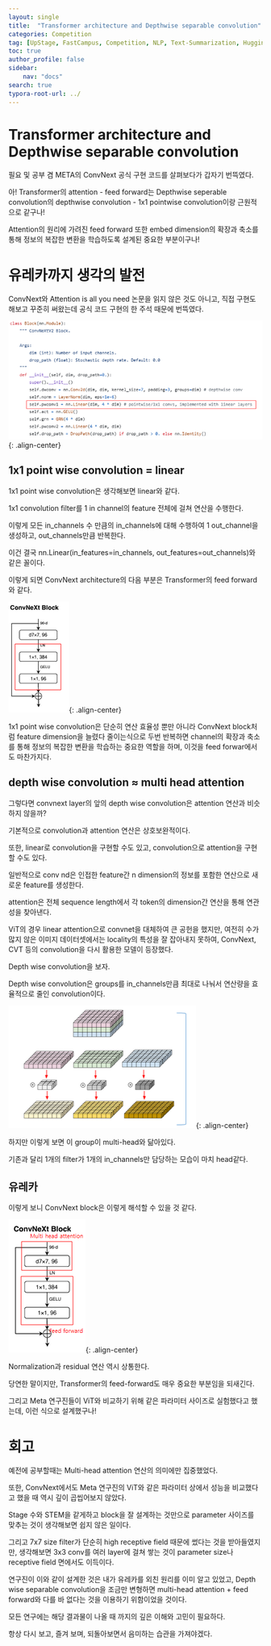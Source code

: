 ```yaml
---
layout: single
title:  "Transformer architecture and Depthwise separable convolution"
categories: Competition
tag: [UpStage, FastCampus, Competition, NLP, Text-Summarization, HuggingFace, PyTorch, PyTorch-Lightning, Hydra-core, WandB, Optuna]
toc: true
author_profile: false
sidebar:
    nav: "docs"
search: true
typora-root-url: ../
---
```






#  Transformer architecture and Depthwise separable convolution

필요 및 공부 겸 META의 ConvNext 공식 구현 코드를 살펴보다가 갑자기 번뜩였다.

아! Transformer의 attention - feed forward는 Depthwise seperable convolution의 depthwise convolution - 1x1 pointwise convolution이랑 근원적으로 같구나!

Attention의 원리에 가려진 feed forward 또한 embed dimension의 확장과 축소를 통해 정보의 복잡한 변환을 학습하도록 설계된 중요한 부분이구나!



# 유레카까지 생각의 발전

ConvNext와 Attention is all you need 논문을 읽지 않은 것도 아니고, 직접 구현도 해보고 꾸준히 써왔는데 공식 코드 구현의 한 주석 때문에 번뜩였다.

![convnext_comment](/images/2024-11-11-transformer_same_with_dws_conv/convnext_comment.png){: .align-center}



## 1x1 point wise convolution = linear

1x1 point wise convolution은 생각해보면 linear와 같다.

1x1 convolution filter를 1 in channel의 feature 전체에 걸쳐 연산을 수행한다.

이렇게 모든 in_channels 수 만큼의 in_channels에 대해 수행하여 1 out_channel을 생성하고, out_channels만큼 반복한다.

이건 결국 nn.Linear(in_features=in_channels, out_features=out_channels)와 같은 꼴이다.



이렇게 되면 ConvNext architecture의 다음 부분은 Transformer의 feed forward와 같다.

![convnext_feed_forward](/images/2024-11-11-transformer_same_with_dws_conv/convnext_feed_forward.png){: .align-center}



1x1 point wise convolution은 단순히 연산 효율성 뿐만 아니라 ConvNext block처럼 feature dimension을 늘렸다 줄이는식으로 두번 반복하면 channel의 확장과 축소를 통해 정보의 복잡한 변환을 학습하는 중요한 역할을 하며, 이것을 feed forwar에서도 마찬가지다.



## depth wise convolution ≈ multi head attention

그렇다면 convnext layer의 앞의 depth wise convolution은 attention 연산과 비슷하지 않을까?



기본적으로 convolution과 attention 연산은 상호보완적이다.

또한, linear로 convolution을 구현할 수도 있고, convolution으로 attention을 구현할 수도 있다.



일반적으로 conv nd은 인접한 feature간 n dimension의 정보를 포함한 연산으로 새로운 feature를 생성한다.

attention은 전체 sequence length에서 각 token의 dimension간 연산을 통해 연관성을 찾아낸다.

ViT의 경우 linear attention으로 convnet을 대체하여 큰 공헌을 했지만, 여전히 수가 많지 않은 이미지 데이터셋에서는 locality의 특성을 잘 잡아내지 못하여, ConvNext, CVT 등의 convolution을 다시 활용한 모델이 등장했다.



Depth wise convolution을 보자.

Depth wise convolution은 groups를 in_channels만큼 최대로 나눠서 연산량을 효율적으로 줄인 convolution이다.

![depthwise_conv](/images/2024-11-11-transformer_same_with_dws_conv/depthwise_conv.png){: .align-center}

하지만 이렇게 보면 이 group이 multi-head와 닮아있다.

기존과 달리 1개의 filter가 1개의 in_channels만 담당하는 모습이 마치 head같다.



## 유레카

이렇게 보니 ConvNext block은 이렇게 해석할 수 있을 것 같다.

![convnext_transformer](/images/2024-11-11-transformer_same_with_dws_conv/convnext_transformer.png){: .align-center}

Normalization과 residual 연산 역시 상통한다.



당연한 말이지만, Transformer의 feed-forward도 매우 중요한 부분임을 되새긴다.

그리고 Meta 연구진들이 ViT와 비교하기 위해 같은 파라미터 사이즈로 실험했다고 했는데, 이런 식으로 설계했구나!



# 회고

예전에 공부할때는 Multi-head attention 연산의 의미에만 집중했었다.

또한, ConvNext에서도 Meta 연구진의 ViT와 같은 파라미터 상에서 성능을 비교했다고 했을 때 역시 깊이 곱씹어보지 않았다.

Stage 수와 STEM을 같게하고 block을 잘 설계하는 것만으로 parameter 사이즈를 맞추는 것이 생각해보면 쉽지 않은 일이다.

그리고 7x7 size filter가 단순히 high receptive field 때문에 썼다는 것을 받아들였지만, 생각해보면 3x3 conv를 여러 layer에 걸쳐 쌓는 것이 parameter size나 receptive field 면에서도 이득이다.

연구진이 이와 같이 설계한 것은 내가 유레카를 외친 원리를 이미 알고 있었고, Depth wise separable convolution을 조금만 변형하면 multi-head attention + feed forward와 다를 바 없다는 것을 이용하기 위함이었을 것이다.

모든 연구에는 해당 결과물이 나올 때 까지의 깊은 이해와 고민이 필요하다.

항상 다시 보고, 즐겨 보며, 되돌아보면서 음미하는 습관을 가져야겠다.